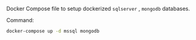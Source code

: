 Docker Compose file to setup dockerized `sqlserver` , `mongodb` databases.

Command:

```bash
docker-compose up -d mssql mongodb
```

